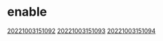 # enable
[20221003151092](/zet/20221003151092/README.md)
[20221003151093](/zet/20221003151093/README.md)
[20221003151094](/zet/20221003151094/README.md)

